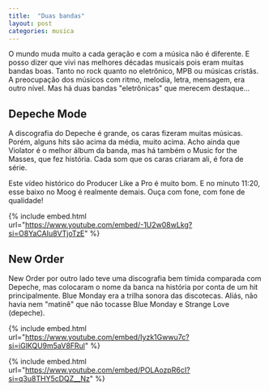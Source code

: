 ```yaml
---
title:  "Duas bandas"
layout: post
categories: musica 
---
```


O mundo muda muito a cada geração e com a música não é diferente. E posso dizer que vivi nas melhores décadas musicais pois eram muitas bandas boas. Tanto no rock quanto no eletrônico, MPB ou músicas cristãs. A preocupação dos músicos com ritmo, melodia, letra, mensagem, era outro nível. Mas há duas bandas "eletrônicas" que merecem destaque... 


## Depeche Mode

A discografia do Depeche é grande, os caras fizeram muitas músicas. Porém, alguns hits são acima da média, muito acima. Acho ainda que Violator é o melhor álbum da banda, mas há também o Music for the Masses, que fez história. Cada som que os caras criaram ali, é fora de série. 

Este vídeo histórico do Producer Like a Pro é muito bom. E no minuto 11:20, esse baixo no Moog é realmente demais. Ouça com fone, com fone de qualidade! 

{% include embed.html url="https://www.youtube.com/embed/-1U2w08wLkg?si=O8YaCAIu8VTjoTzE" %}

## New Order 

New Order por outro lado teve uma discografia bem tímida comparada com Depeche, mas colocaram o nome da banca na história por conta de um hit principalmente. Blue Monday era a trilha sonora das discotecas. Aliás, não havia nem "matinê" que não tocasse Blue Monday e Strange Love (depeche). 

{% include embed.html url="https://www.youtube.com/embed/Iyzk1Gwwu7c?si=iGlKQU9m5aV8FRul" %}

{% include embed.html url="https://www.youtube.com/embed/POLAozpR6cI?si=q3u8THY5cDQZ__Nz" %}

